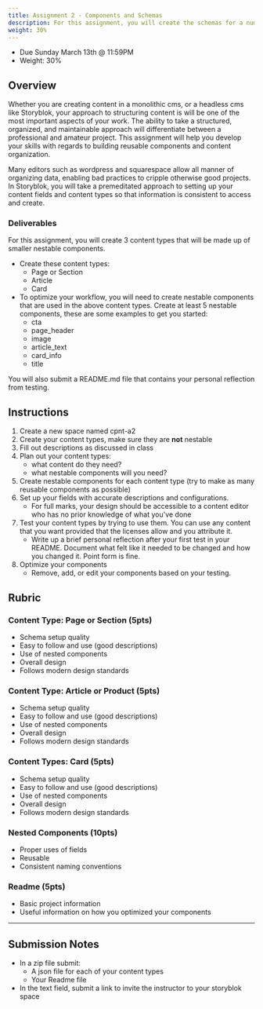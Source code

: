 ```yaml
---
title: Assignment 2 - Components and Schemas
description: For this assignment, you will create the schemas for a number of components using storyblok's visual editor. Submissions will screenshots of your components as well as an exported json file that shows the components.
weight: 30%
---
```


- Due Sunday March 13th @ 11:59PM
- Weight: 30%

## Overview

Whether you are creating content in a monolithic cms, or a headless cms like Storyblok, your approach to structuring content is will be one of the most important aspects of your work. The ability to take a structured, organized, and maintainable approach will differentiate between a professional and amateur project. This assignment will help you develop your skills with regards to building reusable components and content organization.

Many editors such as wordpress and squarespace allow all manner of organizing data, enabling bad practices to cripple otherwise good projects. In Storyblok, you will take a premeditated approach to setting up your content fields and content types so that information is consistent to access and create.

### Deliverables

For this assignment, you will create 3 content types that will be made up of smaller nestable components.

- Create these content types:
  - Page or Section
  - Article
  - Card
- To optimize your workflow, you will need to create nestable components that are used in the above content types. Create at least 5 nestable components, these are some examples to get you started:
  - cta
  - page_header
  - image
  - article_text
  - card_info
  - title

You will also submit a README.md file that contains your personal reflection from testing.

## Instructions

1. Create a new space named cpnt-a2
2. Create your content types, make sure they are **not** nestable
3. Fill out descriptions as discussed in class
4. Plan out your content types:
   - what content do they need?
   - what nestable components will you need?
5. Create nestable components for each content type (try to make as many reusable components as possible)
6. Set up your fields with accurate descriptions and configurations.
   - For full marks, your design should be accessible to a content editor who has no prior knowledge of what you've done
7. Test your content types by trying to use them. You can use any content that you want provided that the licenses allow and you attribute it.
   - Write up a brief personal reflection after your first test in your README. Document what felt like it needed to be changed and how you changed it. Point form is fine.
8. Optimize your components
   - Remove, add, or edit your components based on your testing.

## Rubric

### Content Type: Page or Section (5pts)

- Schema setup quality
- Easy to follow and use (good descriptions)
- Use of nested components
- Overall design
- Follows modern design standards

### Content Type: Article or Product (5pts)

- Schema setup quality
- Easy to follow and use (good descriptions)
- Use of nested components
- Overall design
- Follows modern design standards

### Content Types: Card (5pts)

- Schema setup quality
- Easy to follow and use (good descriptions)
- Use of nested components
- Overall design
- Follows modern design standards

### Nested Components (10pts)

- Proper uses of fields
- Reusable
- Consistent naming conventions

### Readme (5pts)

- Basic project information
- Useful information on how you optimized your components

---

## Submission Notes

- In a zip file submit:
  - A json file for each of your content types
  - Your Readme file
- In the text field, submit a link to invite the instructor to your storyblok space
